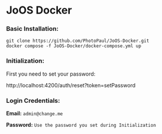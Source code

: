# JoOS Docker

### Basic Installation:
```
git clone https://github.com/PhotoPaul/JoOS-Docker.git
docker compose -f JoOS-Docker/docker-compose.yml up
```

### Initialization:
First you need to set your password:

http://localhost:4200/auth/reset?token=setPassword

### Login Credentials:
**Email:** `admin@change.me`

**Password:** `Use the password you set during Initialization`
